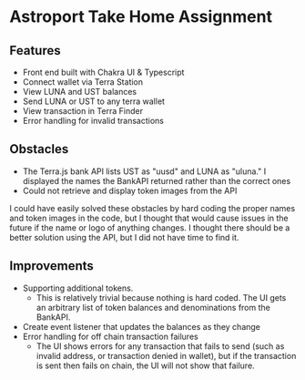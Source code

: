 # Astroport Take Home Assignment

## Features
* Front end built with Chakra UI & Typescript
* Connect wallet via Terra Station
* View LUNA and UST balances
* Send LUNA or UST to any terra wallet
* View transaction in Terra Finder
* Error handling for invalid transactions

## Obstacles

* The Terra.js bank API lists UST as "uusd" and LUNA as "uluna." I displayed the names the BankAPI returned rather than the correct ones
* Could not retrieve and display token images from the API

I could have easily solved these obstacles by hard coding the proper names and token images in the code, but I thought that would cause issues in the future if the name or logo of anything changes. I thought there should be a better solution using the API, but I did not have time to find it. 

## Improvements

* Supporting additional tokens.
	* This is relatively trivial because nothing is hard coded. The UI gets an arbitrary list of token balances and denominations from the BankAPI. 
* Create event listener that updates the balances as they change
* Error handling for off chain transaction failures	
	* The UI shows errors for any transaction that fails to send (such as invalid address, or transaction denied in wallet), but if the transaction is sent then fails on chain, the UI will not show that failure. 
